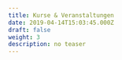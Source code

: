 ```yaml
---
title: Kurse & Veranstaltungen
date: 2019-04-14T15:03:45.000Z
draft: false
weight: 3
description: no teaser
---
```


